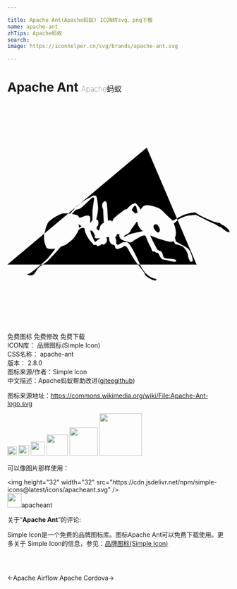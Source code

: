 ```yaml
---

title: Apache Ant(Apache蚂蚁) ICON转svg、png下载
name: apache-ant
zhTips: Apache蚂蚁
search: 
image: https://iconhelper.cn/svg/brands/apache-ant.svg

---
```


# Apache Ant  <small style="font-size: 60%;font-weight: 100">Apache蚂蚁</small>

<div id="svg" class="svg-wrap">
<svg role="img" viewBox="0 0 24 24" xmlns="http://www.w3.org/2000/svg"><title>Apache Ant icon</title><path d="M6.802,11.885l-0.031,0.039c-0.063-0.008-0.127-0.014-0.19-0.02l0.764-0.64 C7.231,11.43,6.802,11.885,6.802,11.885z M8.543,10.385c0.388-0.228,0.696-0.402,0.696-0.402s0.057-0.01,0.127-0.01 c0.07,0,0.154,0.01,0.207,0.05c0.107,0.08,0.161,0.616,0.214,1.125c0.053,0.508-0.188,1.406-0.188,1.406l0.134,0.053 c0.134,0.054,0.134,0.576,0,0.656c-0.11,0.066-0.102,0.204-0.074,0.326c0.052,0.054,0.12,0.108,0.177,0.163 c0.018-0.012,0.034-0.023,0.044-0.034c0.08-0.081,0.067-0.187,0.161-0.469c0.047-0.141,0.209-0.262,0.386-0.36 c-0.046-0.388-0.069-1.381-0.091-1.448c-0.027-0.081-0.107-0.188-0.107-0.388c0-0.201,0.12-0.389,0.254-0.455 c0.134-0.067,0.214,0.054,0.255,0.214c0.033,0.13,0.1,1.395,0.125,1.877c0.013-0.005,0.025-0.011,0.036-0.015 c0.178-0.078,0.338-0.008,0.417,0.072c0.053-0.039,0.094-0.111,0.119-0.22c0.04-0.174,1.031-0.87,1.205-1.018 c0.051-0.043,0.144-0.071,0.26-0.073c0.139-0.159,0.344-0.379,0.49-0.476c0.241-0.161,0.482-0.161,0.482-0.161 s0.067,0.08,0.295,0.348c0.081,0.094,0.165,0.228,0.24,0.361c0.092-0.228,0.26-0.461,0.618-0.495 c0.381-0.037,1.299,0.254,1.526,0.442c0.227,0.188,0.589,0.576,0.804,0.763c0,0,0.429,0.415,0.495,0.455 c0.005,0.003,0.01,0.007,0.015,0.01c0.04-0.051,0.146-0.051,0.146-0.051c0.038-0.032,0.161-0.106,0.302-0.188l-3.24-7.59h-0.086 l-7.134,5.981C8.086,10.671,8.352,10.497,8.543,10.385z M3.817,17.421h10.291c-0.051-0.064-0.109-0.141-0.154-0.193 c-0.201-0.228-0.764-1.179-0.871-1.406c-0.107-0.228-0.348-0.495-0.469-0.388c-0.121,0.107-0.629,0.348-0.817,0.294 c-0.188-0.054-0.174-0.308-0.174-0.308s-0.094-0.147-0.228-0.147c-0.134,0-0.362-0.214-0.402-0.549 c-0.014-0.12-0.014-0.21-0.003-0.281c-0.159,0.051-0.319,0.04-0.319,0.04s-0.007,0.006-0.018,0.017 c0.068,0.054,0.112,0.132,0.112,0.224c0,0.214-0.08,0.375-0.268,0.496c-0.187,0.121-0.241-0.081-0.375,0.04 c-0.134,0.12-0.417,0.242-0.482,0.08c-0.027-0.067-0.147-0.027-0.281-0.04c-0.134-0.013-0.121-0.134-0.121-0.134 s-0.268-0.241-0.469-0.536c-0.201-0.295-0.428-0.79-0.428-1.018c0-0.227-0.214-0.161-0.348-0.134 c-0.043,0.009-0.162,0.093-0.312,0.211c-0.078,0.206-0.222,0.455-0.384,0.687c-0.281,0.402-0.857,0.857-1.218,1.004 c-0.055,0.023-0.115,0.035-0.18,0.04c-0.059,0.067-0.132,0.118-0.214,0.157c-0.122,0.225-1.241,1.344-1.307,1.436 C4.34,17.068,4.069,17.249,3.817,17.421z M4.298,16.813c0.153-0.153,0.555-0.683,0.884-1.111c-0.132,0.014-0.252,0.017-0.334,0.026 c-0.375,0.04-0.616-0.107-0.616-0.107c-0.31-0.665-0.325-1.18-0.24-1.546L0,17.421h3.621C3.936,17.148,4.21,16.901,4.298,16.813z M18.078,12.916c-0.026,0.022-0.06,0.019-0.093,0.003c0.002,0.077,0.013,0.171,0.013,0.171c0.107,0.148,0.227,0.737,0.201,1.004 c-0.023,0.229-0.085,0.399-0.102,0.443c0.012,0.048,0.024,0.092,0.036,0.133c0.067,0.228,0.053,0.268,0.094,0.268 c0.041,0,0.147,0.107,0.228,0.147c0.08,0.041,0.737,0.362,0.991,0.563c0.254,0.201,0.415,0.562,0.522,1.018 c0.107,0.455-0.013,0.469-0.12,0.455c-0.107-0.014-0.321-0.375-0.348-0.71c-0.027-0.335-0.308-0.696-0.509-0.884 c-0.201-0.188-0.75-0.268-0.83-0.308c-0.08-0.04-0.054-0.094-0.054-0.094s-0.08-0.067-0.134-0.161 c-0.011-0.019-0.027-0.056-0.045-0.103c-0.027,0.044-0.094,0.103-0.264,0.103c-0.268,0-0.911-0.201-1.286-0.321 c-0.258-0.083-0.679-0.248-0.953-0.365c0.208,0.51,0.747,1.465,0.771,1.517c0.028,0.061,0.258,0.138,0.409,0.199 c0.151,0.06,0.187,0.589,0.33,0.688c0.143,0.1,0.786,0.103,1.061,0.162c0.275,0.06,0.27,0.209,0.161,0.268 c-0.108,0.058-1.055-0.188-1.294-0.226c-0.238-0.038-0.339-0.266-0.436-0.451c-0.097-0.185-0.127-0.302-0.292-0.296 c-0.166,0.005-0.162-0.199-0.342-0.129c-0.18,0.07-0.134-0.139-0.41-0.637c-0.275-0.498-0.437-1.082-0.515-1.099 c-0.079-0.017-0.308,0.029-0.432,0.098c-0.124,0.069-0.824,0.451-0.982,0.609c-0.158,0.157-0.909-0.17-1.086-0.236 s-0.297-0.339-0.292-0.488c0.001-0.026,0.017-0.066,0.044-0.114c-0.052-0.001-0.093-0.004-0.121-0.008 c-0.188-0.027-0.174,0.04-0.227,0.188c-0.026,0.071-0.08,0.108-0.142,0.116c0.057,0.119,0.096,0.245,0.115,0.326 c0.054,0.227-0.054,0.388,0.04,0.455c0.094,0.067,0.174,0.121,0.361-0.04c0.187-0.161,0.522-0.241,0.79-0.174 c0.268,0.067,0.884,1.285,1.071,1.701c0.127,0.282,0.246,0.559,0.312,0.715h6.117l-2.048-4.797 C18.236,12.749,18.128,12.874,18.078,12.916z M9.264,10.178c-0.031,0-0.068,0.012-0.105,0.033c-0.12,0.067-0.991,0.938-1.218,1.098 c-0.228,0.161-0.549,0.187-0.549,0.187l-0.426,0.458c0.27,0.047,0.502,0.109,0.6,0.158c0.107,0.054,0.161,0.155,0.188,0.251 c0.074-0.012,0.279-0.049,0.387-0.103c0.134-0.067,0.509-0.214,0.71-0.08c0.201,0.134,0.04,0.67,0.094,0.683 c0.018,0.005,0.057,0.01,0.106,0.019c-0.019-0.131,0.148-0.247,0.148-0.247s-0.027-0.629-0.013-0.937 c0.013-0.308,0.147-1.125,0.174-1.326C9.378,10.234,9.333,10.178,9.264,10.178L9.264,10.178z M13.804,11.069 c-0.057,0-0.128,0.046-0.199,0.146c-0.087,0.122-0.14,0.255-0.188,0.362c0.13,0.075,0.257,0.183,0.368,0.333 c0.058-0.029,0.152-0.05,0.279-0.075c-0.054-0.246-0.126-0.572-0.151-0.66C13.894,11.106,13.855,11.07,13.804,11.069L13.804,11.069z M13.931,12.819c-0.116,0.25-0.343,0.483-0.541,0.78c-0.018,0.027-0.038,0.053-0.058,0.078c-0.016,0.118-0.103,0.252-0.219,0.34 c-0.295,0.223-0.636,0.341-0.509,0.383c0.128,0.041,0.296-0.1,0.497-0.207c0.201-0.107,1.291-0.327,1.291-0.327 c0.068-0.019,0.155-0.039,0.249-0.053c-0.159-0.119-0.306-0.249-0.368-0.361c-0.088-0.161-0.205-0.359-0.216-0.611 C14.017,12.838,13.973,12.83,13.931,12.819L13.931,12.819z M16.045,13.068c-0.173-0.001-0.413,0.203-0.142,0.571 c0.285,0.385,0.402,0.351,0.502,0.251c0.1-0.101,0.067-0.368-0.067-0.569c-0.134-0.201-0.134-0.234-0.268-0.251 C16.062,13.068,16.054,13.068,16.045,13.068L16.045,13.068z M7.703,13.082c-0.006,0.1-0.002,0.191,0.023,0.25 c0.015,0.035,0.019,0.079,0.015,0.13c0.099-0.074,0.189-0.147,0.284-0.193C7.904,13.206,7.769,13.123,7.703,13.082L7.703,13.082z M8.985,13.907c0.134,0.496,0.455,1.031,0.455,1.031s0.094,0.054,0.174-0.053c0.049-0.065,0.206-0.174,0.372-0.271 c-0.04-0.035-0.064-0.064-0.064-0.064s-0.174,0.094-0.375,0.027c-0.165-0.055-0.149-0.138-0.093-0.315 c-0.077-0.108-0.152-0.332-0.242-0.422c-0.076-0.076-0.174-0.077-0.28-0.099C8.951,13.791,8.968,13.846,8.985,13.907z M6.581,11.904 c-0.281-0.026-0.556-0.025-0.73,0.035c-0.429,0.147-1.352,0.696-1.5,1.031C4.23,13.245,4.1,13.484,4.088,13.784 c-0.039,0.082-0.071,0.182-0.097,0.291L6.581,11.904z M7.852,10.838c-0.24,0.172-0.446,0.336-0.501,0.417 c-0.001,0.002-0.005,0.006-0.006,0.008L7.852,10.838z M15.763,18.894c-0.268-0.094-0.616-0.321-0.656-0.388 c-0.04-0.067-0.161-0.12-0.161-0.12s-0.359-0.421-0.573-0.836c0,0-0.023-0.055-0.054-0.128h-0.211 c0.176,0.22,0.372,0.482,0.569,0.731c0.255,0.321,0.109,0.354,0.189,0.354c0.08,0,0.027,0.054,0.094,0.121 c0.067,0.067,0.429,0.281,0.522,0.348c0.094,0.067,0.482,0.201,0.535,0.161c0.054-0.04,0.08-0.174,0.08-0.174 S16.031,18.988,15.763,18.894z M23.85,13.603c0,0-0.308-0.312-0.576-0.433c-0.268-0.121-0.255-0.241-0.415-0.254 c-0.161-0.013-0.455-0.067-0.696-0.174c-0.241-0.107-0.924-0.388-1.218-0.549c-0.295-0.161-0.482-0.281-0.563-0.348 c-0.08-0.067-0.214-0.058-0.469-0.018c0,0-0.723,0.165-0.978,0.285c-0.152,0.072-0.412,0.213-0.623,0.335l0.076,0.177 c0.091-0.075,0.194-0.149,0.319-0.204c0.335-0.148,0.656-0.281,1.031-0.308c0.375-0.027,0.429-0.053,0.429-0.053 s0.174-0.027,0.375,0.08c0.201,0.107,1.393,0.71,1.567,0.777c0.174,0.067,0.442,0.188,0.63,0.335 c0.187,0.147,0.334,0.134,0.334,0.134s0.134,0.148,0.335,0.281c0.201,0.134,0.268,0.201,0.388,0.228 C23.916,13.92,24.158,14.045,23.85,13.603z M3.621,17.421c-0.499,0.432-1.104,0.931-1.252,0.972 c-0.241,0.067-0.321,0.04-0.121,0.147c0.201,0.107,0.558,0.027,0.687-0.161c0.129-0.187,0.304-0.495,0.451-0.642 c0.063-0.063,0.241-0.187,0.429-0.316H3.621z"/></svg>
</div>
<detail full-name='apache-ant'></detail>

<div class="detail-page">
<p>
<span><span class="badge-success badge">免费图标</span> <span class="badge-success badge">免费修改</span>  <span class="badge-success badge">免费下载</span> </span>
<br/>
<span>
ICON库：
<span class="badge-secondary badge">品牌图标(Simple Icon)</span> 
</span>
<br/>
<span>
CSS名称：
<span class="badge-secondary badge">apache-ant</span> 
</span>

<br/>
<span>
版本：
<span class="badge-secondary badge">2.8.0</span> 
</span>
<br/>
<span>图标来源/作者：<span class="badge-light badge">Simple Icon</span></span> 
<br/>
<span class="zh-detail">中文描述：<span class="badge-primary badge">Apache蚂蚁</span><span class="help-link"><span>帮助改进</span>(<a href="https://gitee.com/liuwave/icon-helper/edit/master/json/brands/apache-ant.json" target="_blank" rel="noopener noreferrer">gitee</a><a href="https://github.com/liuwave/icon-helper/edit/master/json/brands/apache-ant.json" target="_blank" rel="noopener noreferrer">github</a></span>)</span><br/>
</p>
</div><div class="description description alert alert-light"><p>图标来源地址：<a href="https://commons.wikimedia.org/wiki/File:Apache-Ant-logo.svg" target="_blank" rel="noopener noreferrer">https://commons.wikimedia.org/wiki/File:Apache-Ant-logo.svg</a></p></div>
<div class="alert alert-dark">
<img height="21" width="21" src="https://cdn.jsdelivr.net/npm/simple-icons@latest/icons/apacheant.svg" />
<img height="24" width="24" src="https://cdn.jsdelivr.net/npm/simple-icons@latest/icons/apacheant.svg" />
<img height="32" width="32" src="https://cdn.jsdelivr.net/npm/simple-icons@latest/icons/apacheant.svg" />
<img height="48" width="48" src="https://cdn.jsdelivr.net/npm/simple-icons@latest/icons/apacheant.svg" />
<img height="64" width="64" src="https://cdn.jsdelivr.net/npm/simple-icons@latest/icons/apacheant.svg" />
<img height="96" width="96" src="https://cdn.jsdelivr.net/npm/simple-icons@latest/icons/apacheant.svg" />

</div>
<div>
  <p>可以像图片那样使用：    
  </p>
  <div class="alert alert-primary" style="font-size: 14px">
    &lt;img height="32" width="32" src="https://cdn.jsdelivr.net/npm/simple-icons@latest/icons/apacheant.svg" /&gt;
    <copy-btn content='<img height="32" width="32" src="https://cdn.jsdelivr.net/npm/simple-icons@latest/icons/apacheant.svg" />'></copy-btn>
  </div>
  <div class="alert alert-secondary">
    <img height="32" width="32" src="https://cdn.jsdelivr.net/npm/simple-icons@latest/icons/apacheant.svg" />apacheant
    <copy-btn content="apacheant" btn-title="复制图标名称"></copy-btn>
  </div>
</div>
<div class="icon-detail__container">
<p>关于“<b>Apache Ant</b>”的评论:</p>
</div>
<Vssue title="关于“Apache Ant”的评论" />
<div><p>Simple Icon是一个免费的品牌图标库。图标Apache Ant可以免费下载使用。更多关于  Simple Icon的信息，参见：<a target="_blank" href="https://iconhelper.cn/brands.html">品牌图标(Simple Icon)</a>
</p></div>


<div style="padding:2rem 0 " class="page-nav"><p class="inner"><span class="prev">←<router-link to="/icon/apache-airflow.html">Apache Airflow</router-link></span> <span class="next"><router-link to="/icon/apache-cordova.html">Apache Cordova</router-link>→</span></p></div>

